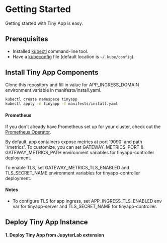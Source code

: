 # Getting Started

Getting started with Tiny App is easy.

## Prerequisites
- Installed [kubectl](https://kubernetes.io/docs/tasks/tools/install-kubectl/) command-line tool.
- Have a [kubeconfig](https://kubernetes.io/docs/tasks/access-application-cluster/configure-access-multiple-clusters/)
file (default location is `~/.kube/config`).

## Install Tiny App Components

Clone this repository and fill in value for APP_INGRESS_DOMAIN environment variable in manifests/install.yaml.

```bash
kubectl create namespace tinyapp
kubectl apply -n tinyapp -f manifests/install.yaml
```

#### Prometheus

If you don't already have Prometheus set up for your cluster, check out the
[Prometheus Operator](https://github.com/prometheus-operator/prometheus-operator).

By default, app containers expose metrics at port '9090' and path '/metrics'. To customize, you can set
GATEWAY_METRICS_PORT & GATEWAY_METRICS_PATH environment variables for tinyapp-controller deployment.

To enable TLS, set GATEWAY_METRICS_TLS_ENABLED and TLS_SECRET_NAME environment variables for tinyapp-controller
deployment.

#### Notes
- To configure TLS for app ingress, set APP_INGRESS_TLS_ENABLED env var for tinyapp-server and TLS_SECRET_NAME for
tinyapp-controller.

## Deploy Tiny App Instance

#### 1. Deploy Tiny App from JupyterLab extension
